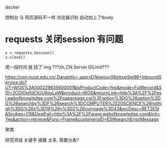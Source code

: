 
docker

控制台 与 网页源码不一样
浏览器识别 自动加上了tbody


# requests 关闭session 有问题
```
s = requests.Session()
s.close()
```

爬一段时间 就 挂了
img 
???zh_CN.Server.IDLimit???

https://vpn.nuist.edu.cn/,DanaInfo=.aaqrvD1kiwouy09zttxwSw98+InboundService.do?UT=WOS%3A000229835600001&IsProductCode=Yes&mode=FullRecord&SID=2CDIOplfdCtUU6pxLpW&product=WOS&returnLink=http%3A%2F%2Fesi.webofknowledge.com%2Fpaperpage.cgi%3Foption%3DG%26option%3DG%26searchby%3DF%26search%3DCOMPUTER%2520SCIENCE%26hothigh%3DG%26x%3D19%26y%3D2%26currpage%3D43&srcDesc=RET2ESI&SrcApp=CR&DestFail=http%3A%2F%2Fwww.webofknowledge.com&Init=Yes&action=retrieve&Func=Frame&customersID=ESI#searchErrorMessage


聚类

研究领域
关键字
摘要 太多, 需要分表?
